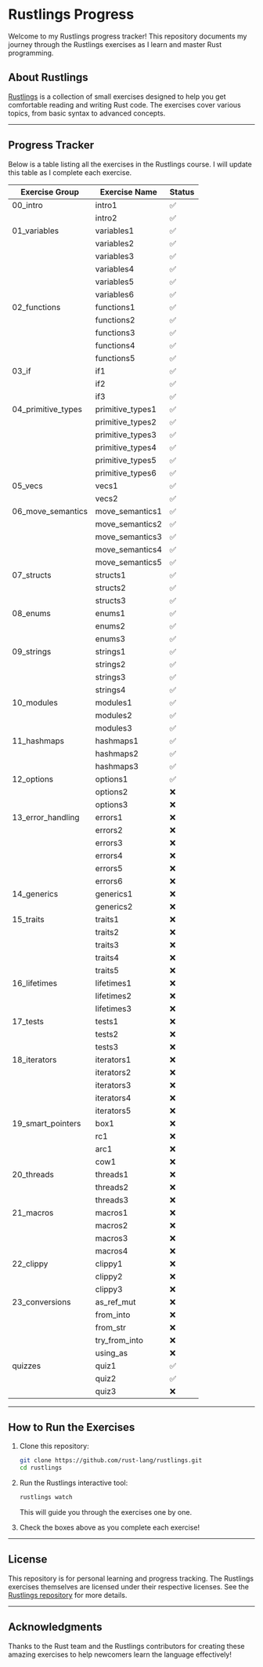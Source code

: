 # Rustlings Progress

Welcome to my Rustlings progress tracker! This repository documents my journey through the Rustlings exercises as I learn and master Rust programming.

## About Rustlings

[Rustlings](https://github.com/rust-lang/rustlings) is a collection of small exercises designed to help you get comfortable reading and writing Rust code. The exercises cover various topics, from basic syntax to advanced concepts.

---

## Progress Tracker

Below is a table listing all the exercises in the Rustlings course. I will update this table as I complete each exercise.

| Exercise Group         | Exercise Name          | Status  |
|------------------------|------------------------|---------|
| 00_intro               | intro1                | ✅     |
|                        | intro2                | ✅     |
| 01_variables           | variables1            | ✅     |
|                        | variables2            | ✅     |
|                        | variables3            | ✅     |
|                        | variables4            | ✅     |
|                        | variables5            | ✅     |
|                        | variables6            | ✅     |
| 02_functions           | functions1            | ✅     |
|                        | functions2            | ✅     |
|                        | functions3            | ✅     |
|                        | functions4            | ✅     |
|                        | functions5            | ✅     |
| 03_if                  | if1                   | ✅     |
|                        | if2                   | ✅     |
|                        | if3                   | ✅     |
| 04_primitive_types     | primitive_types1      | ✅     |
|                        | primitive_types2      | ✅     |
|                        | primitive_types3      | ✅     |
|                        | primitive_types4      | ✅     |
|                        | primitive_types5      | ✅     |
|                        | primitive_types6      | ✅     |
| 05_vecs                | vecs1                 | ✅     |
|                        | vecs2                 | ✅     |
| 06_move_semantics      | move_semantics1       | ✅     |
|                        | move_semantics2       | ✅     |
|                        | move_semantics3       | ✅     |
|                        | move_semantics4       | ✅     |
|                        | move_semantics5       | ✅     |
| 07_structs             | structs1              | ✅     |
|                        | structs2              | ✅     |
|                        | structs3              | ✅     |
| 08_enums               | enums1                | ✅     |
|                        | enums2                | ✅     |
|                        | enums3                | ✅     |
| 09_strings             | strings1              | ✅     |
|                        | strings2              | ✅     |
|                        | strings3              | ✅     |
|                        | strings4              | ✅     |
| 10_modules             | modules1              | ✅     |
|                        | modules2              | ✅     |
|                        | modules3              | ✅     |
| 11_hashmaps            | hashmaps1             | ✅     |
|                        | hashmaps2             | ✅     |
|                        | hashmaps3             | ✅     |
| 12_options             | options1              | ✅     |
|                        | options2              | ❌     |
|                        | options3              | ❌     |
| 13_error_handling      | errors1               | ❌     |
|                        | errors2               | ❌     |
|                        | errors3               | ❌     |
|                        | errors4               | ❌     |
|                        | errors5               | ❌     |
|                        | errors6               | ❌     |
| 14_generics            | generics1             | ❌     |
|                        | generics2             | ❌     |
| 15_traits              | traits1               | ❌     |
|                        | traits2               | ❌     |
|                        | traits3               | ❌     |
|                        | traits4               | ❌     |
|                        | traits5               | ❌     |
| 16_lifetimes           | lifetimes1            | ❌     |
|                        | lifetimes2            | ❌     |
|                        | lifetimes3            | ❌     |
| 17_tests               | tests1                | ❌     |
|                        | tests2                | ❌     |
|                        | tests3                | ❌     |
| 18_iterators           | iterators1            | ❌     |
|                        | iterators2            | ❌     |
|                        | iterators3            | ❌     |
|                        | iterators4            | ❌     |
|                        | iterators5            | ❌     |
| 19_smart_pointers      | box1                  | ❌     |
|                        | rc1                   | ❌     |
|                        | arc1                  | ❌     |
|                        | cow1                  | ❌     |
| 20_threads             | threads1              | ❌     |
|                        | threads2              | ❌     |
|                        | threads3              | ❌     |
| 21_macros              | macros1               | ❌     |
|                        | macros2               | ❌     |
|                        | macros3               | ❌     |
|                        | macros4               | ❌     |
| 22_clippy              | clippy1               | ❌     |
|                        | clippy2               | ❌     |
|                        | clippy3               | ❌     |
| 23_conversions         | as_ref_mut            | ❌     |
|                        | from_into             | ❌     |
|                        | from_str              | ❌     |
|                        | try_from_into         | ❌     |
|                        | using_as              | ❌     |
| quizzes                | quiz1                 | ✅     |
|                        | quiz2                 | ✅     |
|                        | quiz3                 | ❌     |

---

## How to Run the Exercises

1. Clone this repository:
   ```bash
   git clone https://github.com/rust-lang/rustlings.git
   cd rustlings
   ```
2. Run the Rustlings interactive tool:
   ```bash
   rustlings watch
   ```
   This will guide you through the exercises one by one.

3. Check the boxes above as you complete each exercise!

---

## License

This repository is for personal learning and progress tracking. The Rustlings exercises themselves are licensed under their respective licenses. See the [Rustlings repository](https://github.com/rust-lang/rustlings) for more details.

---

## Acknowledgments

Thanks to the Rust team and the Rustlings contributors for creating these amazing exercises to help newcomers learn the language effectively!
